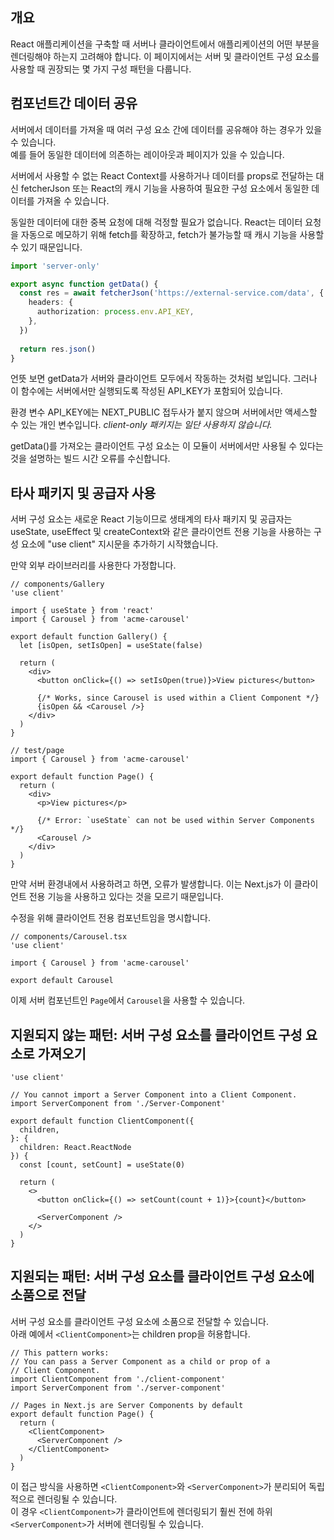 ## 개요
React 애플리케이션을 구축할 때 서버나 클라이언트에서 애플리케이션의 어떤 부분을 렌더링해야 하는지 고려해야 합니다. 
이 페이지에서는 서버 및 클라이언트 구성 요소를 사용할 때 권장되는 몇 가지 구성 패턴을 다룹니다.


## 컴포넌트간 데이터 공유

서버에서 데이터를 가져올 때 여러 구성 요소 간에 데이터를 공유해야 하는 경우가 있을 수 있습니다.  
예를 들어 동일한 데이터에 의존하는 레이아웃과 페이지가 있을 수 있습니다.

서버에서 사용할 수 없는 React Context를 사용하거나 데이터를 props로 전달하는 대신 fetcherJson 또는 React의 캐시 기능을 사용하여 필요한 구성 요소에서 동일한 데이터를 가져올 수 있습니다.

동일한 데이터에 대한 중복 요청에 대해 걱정할 필요가 없습니다. React는 데이터 요청을 자동으로 메모하기 위해 fetch를 확장하고, fetch가 불가능할 때 캐시 기능을 사용할 수 있기 때문입니다.

```ts
import 'server-only'

export async function getData() {
  const res = await fetcherJson('https://external-service.com/data', {
    headers: {
      authorization: process.env.API_KEY,
    },
  })
 
  return res.json()
}
```

언뜻 보면 getData가 서버와 클라이언트 모두에서 작동하는 것처럼 보입니다. 
그러나 이 함수에는 서버에서만 실행되도록 작성된 API_KEY가 포함되어 있습니다.

환경 변수 API_KEY에는 NEXT_PUBLIC 접두사가 붙지 않으며 서버에서만 액세스할 수 있는 개인 변수입니다.
<i>client-only 패키지는 일단 사용하지 않습니다.</i>

getData()를 가져오는 클라이언트 구성 요소는 이 모듈이 서버에서만 사용될 수 있다는 것을 설명하는 빌드 시간 오류를 수신합니다.

## 타사 패키지 및 공급자 사용
서버 구성 요소는 새로운 React 기능이므로 생태계의 타사 패키지 및 공급자는 useState, useEffect 및 createContext와 같은 클라이언트 전용 기능을 사용하는 구성 요소에 "use client" 지시문을 추가하기 시작했습니다.  

만약 외부 라이브러리를 사용한다 가정합니다.
```tsx
// components/Gallery
'use client'
 
import { useState } from 'react'
import { Carousel } from 'acme-carousel'
 
export default function Gallery() {
  let [isOpen, setIsOpen] = useState(false)
 
  return (
    <div>
      <button onClick={() => setIsOpen(true)}>View pictures</button>
 
      {/* Works, since Carousel is used within a Client Component */}
      {isOpen && <Carousel />}
    </div>
  )
}

// test/page
import { Carousel } from 'acme-carousel'
 
export default function Page() {
  return (
    <div>
      <p>View pictures</p>
 
      {/* Error: `useState` can not be used within Server Components */}
      <Carousel />
    </div>
  )
}
```
만약 서버 환경내에서 사용하려고 하면, 오류가 발생합니다.
이는 Next.js가 <Carousel />이 클라이언트 전용 기능을 사용하고 있다는 것을 모르기 때문입니다.  

수정을 위해 클라이언트 전용 컴포넌트임을 명시합니다.
```tsx
// components/Carousel.tsx
'use client'
 
import { Carousel } from 'acme-carousel'
 
export default Carousel
```
이제 서버 컴포넌트인 `Page`에서 `Carousel`을 사용할 수 있습니다.

## 지원되지 않는 패턴: 서버 구성 요소를 클라이언트 구성 요소로 가져오기

```tsx
'use client'
 
// You cannot import a Server Component into a Client Component.
import ServerComponent from './Server-Component'
 
export default function ClientComponent({
  children,
}: {
  children: React.ReactNode
}) {
  const [count, setCount] = useState(0)
 
  return (
    <>
      <button onClick={() => setCount(count + 1)}>{count}</button>
 
      <ServerComponent />
    </>
  )
}

```


## 지원되는 패턴: 서버 구성 요소를 클라이언트 구성 요소에 소품으로 전달
서버 구성 요소를 클라이언트 구성 요소에 소품으로 전달할 수 있습니다.  
아래 예에서 `<ClientComponent>`는 children prop을 허용합니다.

```tsx
// This pattern works:
// You can pass a Server Component as a child or prop of a
// Client Component.
import ClientComponent from './client-component'
import ServerComponent from './server-component'
 
// Pages in Next.js are Server Components by default
export default function Page() {
  return (
    <ClientComponent>
      <ServerComponent />
    </ClientComponent>
  )
}
```
이 접근 방식을 사용하면 `<ClientComponent>`와 `<ServerComponent>`가 분리되어 독립적으로 렌더링될 수 있습니다.  
이 경우 `<ClientComponent>`가 클라이언트에 렌더링되기 훨씬 전에 하위 `<ServerComponent>`가 서버에 렌더링될 수 있습니다.